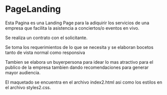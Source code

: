 # PageLanding
Esta Pagina es una Landing Page para la adiquirir los servicios de una empresa
que facilita la asistencia a conciertos/o eventos en vivo.

Se realiza un contrato con el solicitante.

Se toma los requerimientos de lo que se necesita y se
elaboran bocetos tanto de vista normal como responsiva

Tambien se elabora un buyerpersona para idear lo mas atractivo
para el publico de la empresa tambien dando recomendaciones para
generar mayor audiencia.

El maquetado se encuentra en el archivo index2.html asi como
los estilos en el archivo styles2.css.
